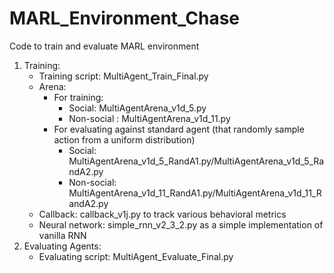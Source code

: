 # MARL_Environment_Chase
Code to train and evaluate MARL environment
1. Training:
   - Training script: MultiAgent_Train_Final.py
   - Arena:
     - For training: 
       + Social: MultiAgentArena_v1d_5.py
       + Non-social : MultiAgentArena_v1d_11.py
     - For evaluating against standard agent (that randomly sample action from a uniform distribution)
       + Social: MultiAgentArena_v1d_5_RandA1.py/MultiAgentArena_v1d_5_RandA2.py
       + Non-social: MultiAgentArena_v1d_11_RandA1.py/MultiAgentArena_v1d_11_RandA2.py
   - Callback: callback_v1j.py to track various behavioral metrics  
   - Neural network: simple_rnn_v2_3_2.py as a simple implementation of vanilla RNN 
2. Evaluating Agents:
   - Evaluating script: MultiAgent_Evaluate_Final.py
